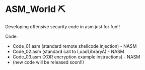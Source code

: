# ASM_World ⛏
Developing offensive security code in asm just for fun!!

Code:
* Code_01.asm		(standard remote shellcode injection) - NASM
*	Code_02.asm		(standard call to LoadLibraryA) - NASM
* Code_03.asm   (XOR encryption example instructions) - NASM
* (new code will be released soon!!)
